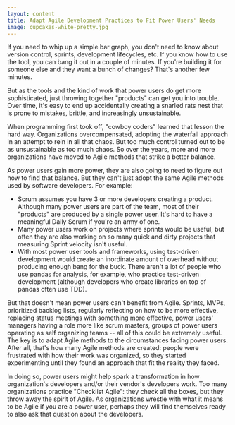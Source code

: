 ```yaml
---
layout: content
title: Adapt Agile Development Practices to Fit Power Users' Needs
image: cupcakes-white-pretty.jpg
---
```


If you need to whip up a simple bar graph, you don't need to know about version control, sprints, development lifecycles, etc. If you know how to use the tool, you can bang it out in a couple of minutes. If you're building it for someone else and they want a bunch of changes? That's another few minutes.

But as the tools and the kind of work that power users do get more sophisticated, just throwing together "products" can get you into trouble. Over time, it's easy to end up accidentally creating a snarled rats nest that is prone to mistakes, brittle, and increasingly unsustainable.

When programming first took off, "cowboy coders" learned that lesson the hard way. Organizations overcompensated, adopting the waterfall approach in an attempt to rein in all that chaos. But too much control turned out to be as unsustainable as too much chaos. So over the years, more and more organizations have moved to Agile methods that strike a better balance.

As power users gain more power, they are also going to need to figure out how to find that balance. But they can't just adopt the same Agile methods used by software developers. For example:
-  Scrum assumes you have 3 or more developers creating a product. Although many power users are part of the team, most of their "products" are produced by a single power user. It's hard to have a meaningful Daily Scrum if you're an army of one.
- Many power users work on projects where sprints would be useful, but often they are also working on so many quick and dirty projects that measuring Sprint velocity isn't useful.
- With most power user tools and frameworks, using test-driven development would create an inordinate amount of overhead without producing enough bang for the buck. There aren't a lot of people who use pandas for analysis, for example, who practice test-driven development (although developers who create libraries on top of pandas often use TDD).

But that doesn't mean power users can't benefit from Agile. Sprints, MVPs, prioritized backlog lists, regularly reflecting on how to be more effective, replacing status meetings with something more effective, power users' managers having a role more like scrum masters, groups of power users operating as self organizing teams -- all of this could be extremely useful. The key is to adapt Agile methods to the circumstances facing power users. After all, that's how many Agile methods are created: people were frustrated with how their work was organized, so they started experimenting until they found an approach that fit the reality they faced.

In doing so, power users might help spark a transformation in how organization's developers and/or their vendor's developers work. Too many organizations practice "Checklist Agile": they check all the boxes, but they throw away the spirit of Agile. As organizations wrestle with what it means to be Agile if you are a power user, perhaps they will find themselves ready to also ask that question about the developers.
